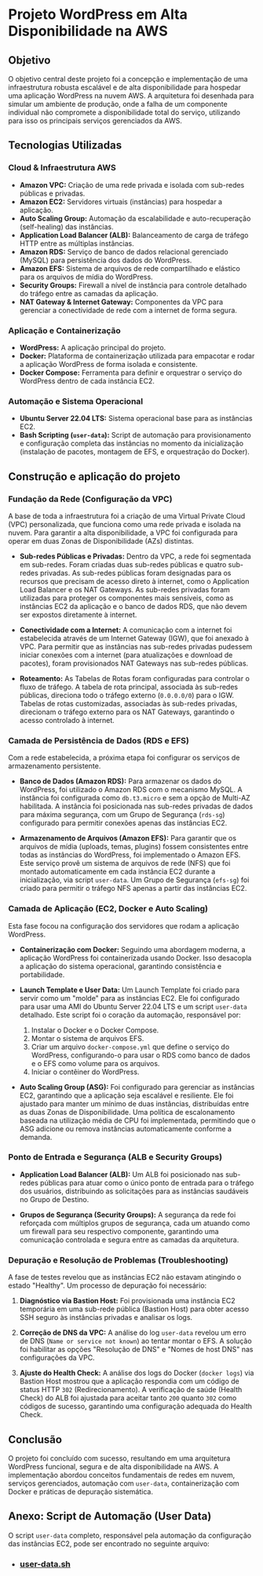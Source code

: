 # Projeto WordPress em Alta Disponibilidade na AWS

## Objetivo

O objetivo central deste projeto foi a concepção e implementação de uma infraestrutura robusta escalável e de alta disponibilidade para hospedar uma aplicação WordPress na nuvem AWS. A arquitetura foi 
desenhada para simular um ambiente de produção, onde a falha de um componente individual não compromete a disponibilidade total do serviço, utilizando para isso os principais serviços gerenciados da AWS.

## Tecnologias Utilizadas

### Cloud & Infraestrutura AWS
* **Amazon VPC:** Criação de uma rede privada e isolada com sub-redes públicas e privadas.
* **Amazon EC2:** Servidores virtuais (instâncias) para hospedar a aplicação.
* **Auto Scaling Group:** Automação da escalabilidade e auto-recuperação (self-healing) das instâncias.
* **Application Load Balancer (ALB):** Balanceamento de carga de tráfego HTTP entre as múltiplas instâncias.
* **Amazon RDS:** Serviço de banco de dados relacional gerenciado (MySQL) para persistência dos dados do WordPress.
* **Amazon EFS:** Sistema de arquivos de rede compartilhado e elástico para os arquivos de mídia do WordPress.
* **Security Groups:** Firewall a nível de instância para controle detalhado do tráfego entre as camadas da aplicação.
* **NAT Gateway & Internet Gateway:** Componentes da VPC para gerenciar a conectividade de rede com a internet de forma segura.

### Aplicação e Containerização
* **WordPress:** A aplicação principal do projeto.
* **Docker:** Plataforma de containerização utilizada para empacotar e rodar a aplicação WordPress de forma isolada e consistente.
* **Docker Compose:** Ferramenta para definir e orquestrar o serviço do WordPress dentro de cada instância EC2.


### Automação e Sistema Operacional
* **Ubuntu Server 22.04 LTS:** Sistema operacional base para as instâncias EC2.
* **Bash Scripting (`user-data`):** Script de automação para provisionamento e configuração completa das instâncias no momento da inicialização (instalação de pacotes, montagem de EFS, e orquestração do Docker).

## Construção e aplicação do projeto
### Fundação da Rede (Configuração da VPC)

A base de toda a infraestrutura foi a criação de uma Virtual Private Cloud (VPC) personalizada, que funciona como uma rede privada e isolada na nuvem. Para garantir a alta disponibilidade, a VPC foi configurada para operar em duas Zonas de Disponibilidade (AZs) distintas.

* **Sub-redes Públicas e Privadas:** Dentro da VPC, a rede foi segmentada em sub-redes. Foram criadas duas sub-redes públicas e quatro sub-redes privadas. As sub-redes públicas foram designadas para os recursos que precisam de acesso direto à internet, como o Application Load Balancer e os NAT Gateways. As sub-redes privadas foram utilizadas para proteger os componentes mais sensíveis, como as instâncias EC2 da aplicação e o banco de dados RDS, que não devem ser expostos diretamente à internet.

* **Conectividade com a Internet:** A comunicação com a internet foi estabelecida através de um Internet Gateway (IGW), que foi anexado à VPC. Para permitir que as instâncias nas sub-redes privadas pudessem iniciar conexões com a internet (para atualizações e download de pacotes), foram provisionados NAT Gateways nas sub-redes públicas.

* **Roteamento:** As Tabelas de Rotas foram configuradas para controlar o fluxo de tráfego. A tabela de rota principal, associada às sub-redes públicas, direciona todo o tráfego externo (`0.0.0.0/0`) para o IGW. Tabelas de rotas customizadas, associadas às sub-redes privadas, direcionam o tráfego externo para os NAT Gateways, garantindo o acesso controlado à internet.

### Camada de Persistência de Dados (RDS e EFS)

Com a rede estabelecida, a próxima etapa foi configurar os serviços de armazenamento persistente.

* **Banco de Dados (Amazon RDS):** Para armazenar os dados do WordPress, foi utilizado o Amazon RDS com o mecanismo MySQL. A instância foi configurada como `db.t3.micro` e sem a opção de Multi-AZ habilitada. A instância foi posicionada nas sub-redes privadas de dados para máxima segurança, com um Grupo de Segurança (`rds-sg`) configurado para permitir conexões apenas das instâncias EC2.

* **Armazenamento de Arquivos (Amazon EFS):** Para garantir que os arquivos de mídia (uploads, temas, plugins) fossem consistentes entre todas as instâncias do WordPress, foi implementado o Amazon EFS. Este serviço provê um sistema de arquivos de rede (NFS) que foi montado automaticamente em cada instância EC2 durante a inicialização, via script `user-data`. Um Grupo de Segurança (`efs-sg`) foi criado para permitir o tráfego NFS apenas a partir das instâncias EC2.

### Camada de Aplicação (EC2, Docker e Auto Scaling)

Esta fase focou na configuração dos servidores que rodam a aplicação WordPress.

* **Containerização com Docker:** Seguindo uma abordagem moderna, a aplicação WordPress foi containerizada usando Docker. Isso desacopla a aplicação do sistema operacional, garantindo consistência e portabilidade.

* **Launch Template e User Data:** Um Launch Template foi criado para servir como um "molde" para as instâncias EC2. Ele foi configurado para usar uma AMI do Ubuntu Server 22.04 LTS e um script `user-data` detalhado. Este script foi o coração da automação, responsável por:
    1.  Instalar o Docker e o Docker Compose.
    2.  Montar o sistema de arquivos EFS.
    3.  Criar um arquivo `docker-compose.yml` que define o serviço do WordPress, configurando-o para usar o RDS como banco de dados e o EFS como volume para os arquivos.
    4.  Iniciar o contêiner do WordPress.
       
 * **Auto Scaling Group (ASG):** Foi configurado para gerenciar as instâncias EC2, garantindo que a aplicação seja escalável e resiliente. Ele foi ajustado para manter um mínimo de duas instâncias, distribuídas entre as duas Zonas de Disponibilidade. Uma política de escalonamento baseada na utilização média de CPU foi implementada, permitindo que o ASG adicione ou remova instâncias automaticamente conforme a demanda.

### Ponto de Entrada e Segurança (ALB e Security Groups)

* **Application Load Balancer (ALB):** Um ALB foi posicionado nas sub-redes públicas para atuar como o único ponto de entrada para o tráfego dos usuários, distribuindo as solicitações para as instâncias saudáveis no Grupo de Destino.

* **Grupos de Segurança (Security Groups):** A segurança da rede foi reforçada com múltiplos grupos de segurança, cada um atuando como um firewall para seu respectivo componente, garantindo uma comunicação controlada e segura entre as camadas da arquitetura.

### Depuração e Resolução de Problemas (Troubleshooting)

 A fase de testes revelou que as instâncias EC2 não estavam atingindo o estado "Healthy". Um processo de depuração foi necessário:

 1.  **Diagnóstico via Bastion Host:** Foi provisionada uma instância EC2 temporária em uma sub-rede pública (Bastion Host) para obter acesso SSH seguro às instâncias privadas e analisar os logs.

2.  **Correção de DNS da VPC:** A análise do log `user-data` revelou um erro de DNS (`Name or service not known`) ao tentar montar o EFS. A solução foi habilitar as opções "Resolução de DNS" e "Nomes de host DNS" nas configurações da VPC.

3.  **Ajuste do Health Check:** A análise dos logs do Docker (`docker logs`) via Bastion Host mostrou que a aplicação respondia com um código de status HTTP `302` (Redirecionamento). A verificação de saúde (Health Check) do ALB foi ajustada para aceitar tanto `200` quanto `302` como códigos de sucesso, garantindo uma configuração adequada do Health Check.

## Conclusão 
O projeto foi concluído com sucesso, resultando em uma arquitetura WordPress funcional, segura e de alta disponibilidade na AWS. A implementação abordou conceitos fundamentais de redes em nuvem, serviços gerenciados, automação com `user-data`, containerização com Docker e práticas de depuração sistemática. 

## Anexo: Script de Automação (User Data)

O script `user-data` completo, responsável pela automação da configuração das instâncias EC2, pode ser encontrado no seguinte arquivo:

* ### [user-data.sh](user-data.sh)
